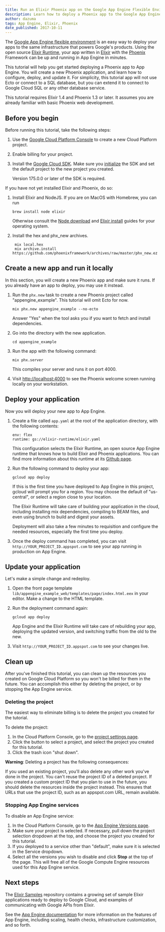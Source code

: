 ```yaml
---
title: Run an Elixir Phoenix app on the Google App Engine Flexible Environment
description: Learn how to deploy a Phoenix app to the Google App Engine flexible environment.
author: dazuma
tags: App Engine, Elixir, Phoenix
date_published: 2017-10-11
---
```


The [Google App Engine flexible environment](https://cloud.google.com/appengine/docs/flexible/)
is an easy way to deploy your apps to the same infrastructure that powers
Google's products. Using the open source
[Elixir Runtime](https://github.com/GoogleCloudPlatform/elixir-runtime), your
app written in [Elixir](http://elixir-lang.org/) with the
[Phoenix](http://phoenixframework.org/) Framework can be up and running in App
Engine in minutes.

This tutorial will help you get started deploying a Phoenix app to App Engine.
You will create a new Phoenix application, and learn how to configure, deploy,
and update it. For simplicity, this tutorial app will not use Ecto or connect
to a SQL database, but you can extend it to connect to Google Cloud SQL or any
other database service.

This tutorial requires Elixir 1.4 and Phoenix 1.3 or later. It assumes you are
already familiar with basic Phoenix web development.

## Before you begin

Before running this tutorial, take the following steps:

1.  Use the [Google Cloud Platform Console](https://console.cloud.google.com/)
    to create a new Cloud Platform project.

2.  Enable billing for your project.

3.  Install the [Google Cloud SDK](https://cloud.google.com/sdk/). Make sure
    you [initialize](https://cloud.google.com/sdk/docs/initializing) the SDK
    and set the default project to the new project you created.

    Version 175.0.0 or later of the SDK is required.

If you have not yet installed Elixir and Phoenix, do so:

1.  Install Elixir and NodeJS. If you are on MacOS with Homebrew, you can run

        brew install node elixir

    Otherwise consult the [Node download](https://nodejs.org/en/download/) and
    [Elixir install](https://elixir-lang.org/install.html) guides for your
    operating system.

2. Install the hex and phx_new archives.

        mix local.hex
        mix archive.install https://github.com/phoenixframework/archives/raw/master/phx_new.ez

## Create a new app and run it locally

In this section, you will create a new Phoenix app and make sure it runs. If
you already have an app to deploy, you may use it instead.

1.  Run the `phx.new` task to create a new Phoenix project called
    "appengine_example". This tutorial will omit Ecto for now.

        mix phx.new appengine_example --no-ecto

    Answer "Yes" when the tool asks you if you want to fetch and install
    dependencies.

2.  Go into the directory with the new application.

        cd appengine_example

3.  Run the app with the following command:

        mix phx.server

    This compiles your server and runs it on port 4000.

4.  Visit [http://localhost:4000](http://localhost:4000) to see the Phoenix
    welcome screen running locally on your workstation.

## Deploy your application

Now you will deploy your new app to App Engine.

1.  Create a file called `app.yaml` at the root of the application directory,
    with the following contents:

        env: flex
        runtime: gs://elixir-runtime/elixir.yaml

    This configuration selects the Elixir Runtime, an open source App Engine
    runtime that knows how to build Elixir and Phoenix applications. You can
    find more information about this runtime at its
    [Github page](https://github.com/GoogleCloudPlatform/elixir-runtime).

2.  Run the following command to deploy your app:

        gcloud app deploy

    If this is the first time you have deployed to App Engine in this project,
    gcloud will prompt you for a region. You may choose the default of
    "us-central", or select a region close to your location.

    The Elixir Runtime will take care of building your application in the
    cloud, including installing mix dependencies, compiling to BEAM files, and
    even using brunch to build and digest your assets.

    Deployment will also take a few minutes to requisition and configure the
    needed resources, especially the first time you deploy.

3.  Once the deploy command has completed, you can visit
    `http://YOUR_PROJECT_ID.appspot.com` to see your app running in
    production on App Engine.

## Update your application

Let's make a simple change and redeploy.

1.  Open the front page template
    `lib/appengine_example_web/templates/page/index.html.eex` in your editor.
    Make a change to the HTML template.

2.  Run the deployment command again:

        gcloud app deploy

    App Engine and the Elixir Runtime will take care of rebuilding your app,
    deploying the updated version, and switching traffic from the old to the
    new.

3.  Visit `http://YOUR_PROJECT_ID.appspot.com` to see your changes live.

## Clean up

After you've finished this tutorial, you can clean up the resources you created
on Google Cloud Platform so you won't be billed for them in the future. You can
accomplish this either by deleting the project, or by stopping the App Engine
service.

### Deleting the project

The easiest way to eliminate billing is to delete the project you created for
the tutorial.

To delete the project:

1.  In the Cloud Platform Console, go to the
    [project settings page](https://console.cloud.google.com/iam-admin/settings).
2.  Click the button to select a project, and select the project you created
    for this tutorial.
3.  Click the trash icon "shut down".

**Warning**: Deleting a project has the following consequences:

If you used an existing project, you'll also delete any other work you've done
in the project. You can't reuse the project ID of a deleted project. If you
created a custom project ID that you plan to use in the future, you should
delete the resources inside the project instead. This ensures that URLs that
use the project ID, such as an appspot.com URL, remain available.

### Stopping App Engine services

To disable an App Engine service:

1.  In the Cloud Platform Console, go to the
    [App Engine Versions page](https://console.cloud.google.com/appengine/versions).
2.  Make sure your project is selected. If necessary, pull down the project
    selection dropdown at the top, and choose the project you created for this
    tutorial.
3.  If you deployed to a service other than "default", make sure it is selected
    in the Service dropdown.
4.  Select all the versions you wish to disable and click **Stop** at the top
    of the page. This will free all of the Google Compute Engine resources used
    for this App Engine service.

## Next steps

The [Elixir Samples](https://github.com/GoogleCloudPlatform/elixir-samples)
repository contains a growing set of sample Elixir applications ready to deploy
to Google Cloud, and examples of communicating with Google APIs from Elixir.

See the [App Engine documentation](https://cloud.google.com/appengine/docs/flexible/)
for more information on the features of App Engine, including scaling, health
checks, infrastructure customization, and so forth.
